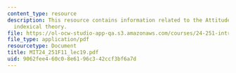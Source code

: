 ```yaml
---
content_type: resource
description: This resource contains information related to the Attitudes, the hidden
  indexical theory.
file: https://ol-ocw-studio-app-qa.s3.amazonaws.com/courses/24-251-introduction-to-philosophy-of-language-fall-2011/9062fee460c08e6196c342ccf3bf6a7d_MIT24_251F11_lec19.pdf
file_type: application/pdf
resourcetype: Document
title: MIT24_251F11_lec19.pdf
uid: 9062fee4-60c0-8e61-96c3-42ccf3bf6a7d
---
```

